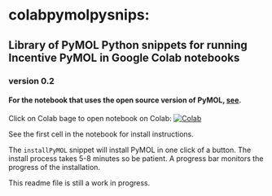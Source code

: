 # colabpymolpysnips: 

## Library of PyMOL Python snippets for running Incentive PyMOL in Google Colab notebooks

### version 0.2

#### For the notebook that uses the open source version of PyMOL, [see](https://github.com/MooersLab/colabOpenSourcePyMOLpySnips).

Click on Colab bage to open notebook on Colab:
[![Colab](https://colab.research.google.com/assets/colab-badge.svg)](https://colab.research.google.com/github/Mooerslab/colabpymolpysnips/blob/master/colabpymolpysnips02.ipynb)


See the first cell in the notebook for install instructions.

The `installPyMOL` snippet will install PyMOL in one click of a button.
The install process takes 5-8 minutes so be patient.
A progress bar monitors the progress of the installation. 

This readme file is still a work in progress.
